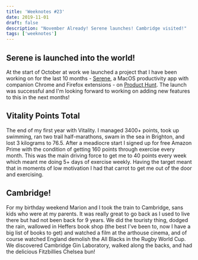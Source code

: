 ```yaml
---
title: 'Weeknotes #23'
date: 2019-11-01
draft: false
description: "November Already! Serene launches! Cambridge visited!"
tags: ['weeknotes']
---
```


## Serene is launched into the world!
At the start of October at work we launched a project that I have been working on for the last 10 months - [Serene](https://sereneapp.com/), a MacOS productivity app with companion Chrome and Firefox extensions - on [Product Hunt](https://www.producthunt.com/posts/serene-f25ac3a9-1910-42c7-8ec4-c24acf3a8331). The launch was successful and I'm looking forward to working on adding new features to this in the next months!

## Vitality Points Total
The end of my first year with Vitality. I managed 3400+ points, took up swimming, ran two trail half-marathons, swam in the sea in Brighton, and lost 3 kilograms to 76.5. After a meadiocre start I signed up for free Amazon Prime with the condition of getting 160 points through exercise every month. This was the main driving force to get me to 40 points every week which meant me doing 5+ days of exercise weekly. Having the target meant that in moments of low motivation I had that carrot to get me out of the door and exercising.

## Cambridge!
For my birthday weekend Marion and I took the train to Cambridge, sans kids who were at my parents. It was really great to go back as I used to live there but had not been back for 9 years. We did the touristy thing, dodged the rain, wallowed in Heffers book shop (the best I've been to, now I have a big list of books to get) and watched a film at the arthouse cinema, and of course watched England demolish the All Blacks in the Rugby World Cup. We discovered Cambridge Gin Laboratory, walked along the backs, and had the delicious Fitzbillies Chelsea bun!


